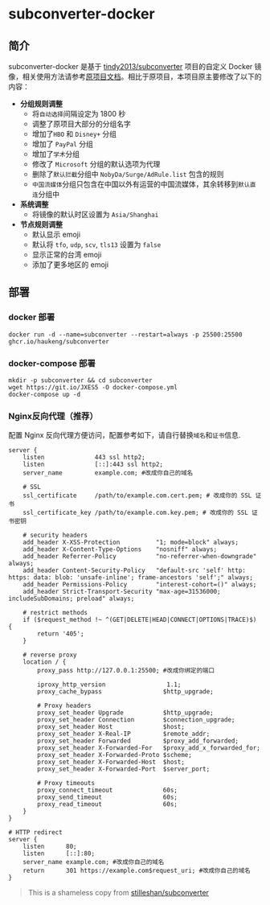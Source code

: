 # subconverter-docker
## 简介
subconverter-docker 是基于 [tindy2013/subconverter][1] 项目的自定义 Docker 镜像，相关使用方法请参考[原项目文档][2]。相比于原项目，本项目原主要修改了以下的内容：

- **分组规则调整**
    - 将`自动选择`间隔设定为 1800 秒
    - 调整了原项目大部分的分组名字
    - 增加了`HBO` 和 `Disney+` 分组
    - 增加了 `PayPal` 分组
    - 增加了`学术`分组
    - 修改了 `Microsoft` 分组的默认选项为代理
    - 删除了`默认拦截`分组中 `NobyDa/Surge/AdRule.list` 包含的规则
    - `中国流媒体`分组只包含在中国以外有运营的中国流媒体，其余转移到`默认直连`分组中
- **系统调整**
    - 将镜像的默认时区设置为 `Asia/Shanghai`
- **节点规则调整**
    - 默认显示 emoji
    - 默认将 `tfo`, `udp`, `scv`, `tls13` 设置为 `false`
    - 显示正常的台湾 emoji
    - 添加了更多地区的 emoji

## 部署
### docker 部署
```shell
docker run -d --name=subconverter --restart=always -p 25500:25500 ghcr.io/haukeng/subconverter
```

### docker-compose 部署
```shell
mkdir -p subconverter && cd subconverter
wget https://git.io/JXES5 -O docker-compose.yml
docker-compose up -d
``` 

### Nginx反向代理（推荐）
配置 Nginx 反向代理方便访问，配置参考如下，请自行替换`域名`和`证书`信息.

```nginx
server {
    listen              443 ssl http2;
    listen              [::]:443 ssl http2;
    server_name         example.com; #改成你自己的域名

    # SSL
    ssl_certificate     /path/to/example.com.cert.pem; # 改成你的 SSL 证书 
    ssl_certificate_key /path/to/example.com.key.pem; # 改成你的 SSL 证书密钥

    # security headers
    add_header X-XSS-Protection          "1; mode=block" always;
    add_header X-Content-Type-Options    "nosniff" always;
    add_header Referrer-Policy           "no-referrer-when-downgrade" always;
    add_header Content-Security-Policy   "default-src 'self' http: https: data: blob: 'unsafe-inline'; frame-ancestors 'self';" always;
    add_header Permissions-Policy        "interest-cohort=()" always;
    add_header Strict-Transport-Security "max-age=31536000; includeSubDomains; preload" always;

    # restrict methods
    if ($request_method !~ ^(GET|DELETE|HEAD|CONNECT|OPTIONS|TRACE)$) {
        return '405';
    }

    # reverse proxy
    location / {
        proxy_pass http://127.0.0.1:25500; #改成你绑定的端口

        iproxy_http_version                 1.1;
        proxy_cache_bypass                 $http_upgrade;

        # Proxy headers
        proxy_set_header Upgrade           $http_upgrade;
        proxy_set_header Connection        $connection_upgrade;
        proxy_set_header Host              $host;
        proxy_set_header X-Real-IP         $remote_addr;
        proxy_set_header Forwarded         $proxy_add_forwarded;
        proxy_set_header X-Forwarded-For   $proxy_add_x_forwarded_for;
        proxy_set_header X-Forwarded-Proto $scheme;
        proxy_set_header X-Forwarded-Host  $host;
        proxy_set_header X-Forwarded-Port  $server_port;

        # Proxy timeouts
        proxy_connect_timeout              60s;
        proxy_send_timeout                 60s;
        proxy_read_timeout                 60s;
    }
}

# HTTP redirect
server {
    listen      80;
    listen      [::]:80;
    server_name example.com; #改成你自己的域名
    return      301 https://example.com$request_uri; #改成你自己的域名
}
```

> This is a shameless copy from [stilleshan/subconverter](https://github.com/stilleshan/subconverter)

[1]: https://github.com/tindy2013/subconverter
[2]: https://github.com/tindy2013/subconverter/blob/master/README-cn.md